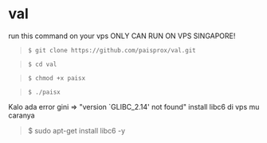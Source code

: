# val

run this command on your vps
ONLY CAN RUN ON VPS SINGAPORE!

>`$ git clone https://github.com/paisprox/val.git`

>`$ cd val`

>`$ chmod +x paisx`

>`$ ./paisx`

Kalo ada error gini => "version `GLIBC_2.14' not found" install libc6 di vps mu caranya
  > $ sudo apt-get install libc6 -y
